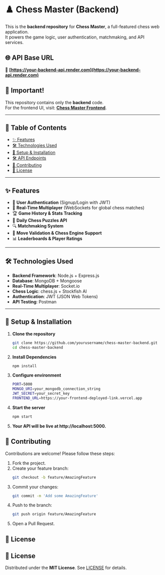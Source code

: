 # ♟️ Chess Master (Backend)

This is the **backend repository** for **Chess Master**, a full-featured chess web application.  
It powers the game logic, user authentication, matchmaking, and API services.

## 🌐 API Base URL
🔗 **[https://your-backend-api.render.com](https://your-backend-api.render.com)**

## 📢 Important!
This repository contains only the **backend** code.  
For the frontend UI, visit: **[Chess Master Frontend](https://github.com/itxnargis/chess-frontend)**.

---

## 📜 Table of Contents
- [✨ Features](#-features)
- [🛠 Technologies Used](#-technologies-used)
- [🚀 Setup & Installation](#-setup--installation)
- [🛠 API Endpoints](#-api-endpoints)
- [🤝 Contributing](#-contributing)
- [📄 License](#-license)

---

## ✨ Features
- 🔐 **User Authentication** (Signup/Login with JWT)
- 🔄 **Real-Time Multiplayer** (WebSockets for global chess matches)
- 🏆 **Game History & Stats Tracking**
- 🧩 **Daily Chess Puzzles API**
- 🔍 **Matchmaking System**
- 📜 **Move Validation & Chess Engine Support**
- 📊 **Leaderboards & Player Ratings**

---

## 🛠 Technologies Used
- **Backend Framework**: Node.js + Express.js
- **Database**: MongoDB + Mongoose
- **Real-Time Multiplayer**: Socket.io
- **Chess Logic**: chess.js + Stockfish AI
- **Authentication**: JWT (JSON Web Tokens)
- **API Testing**: Postman

---

## 🚀 Setup & Installation

1. **Clone the repository**
   ```bash
   git clone https://github.com/yourusername/chess-master-backend.git
   cd chess-master-backend
   
2. **Install Dependencies**
    ```bash
    npm install

3. **Configure environment**
    ```bash
    PORT=5000
    MONGO_URI=your_mongodb_connection_string
    JWT_SECRET=your_secret_key
    FRONTEND_URL=https://your-frontend-deployed-link.vercel.app

4. **Start the server**
     ```bash
     npm start

5. **Your API will be live at http://localhost:5000.**

## 🤝 Contributing

Contributions are welcome! Please follow these steps:

1. Fork the project.
2. Create your feature branch:
   ```bash
   git checkout -b feature/AmazingFeature
3. Commit your changes:
   ```bash
   git commit -m 'Add some AmazingFeature'
4. Push to the branch:
    ```bash
    git push origin feature/AmazingFeature
5. Open a Pull Request.

## 📄 License

## 📄 License
Distributed under the **MIT License**. See [LICENSE](./LICENSE) for details.
